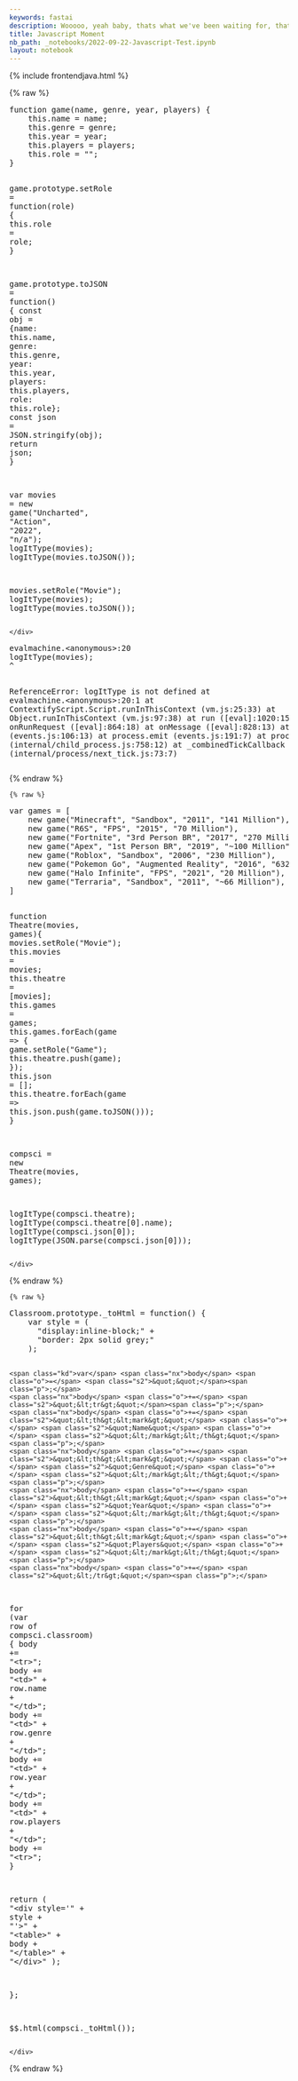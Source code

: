 ```yaml
---
keywords: fastai
description: Wooooo, yeah baby, thats what we've been waiting for, thats what its all about, wooooo
title: Javascript Moment
nb_path: _notebooks/2022-09-22-Javascript-Test.ipynb
layout: notebook
---
```


<!--
#################################################
### THIS FILE WAS AUTOGENERATED! DO NOT EDIT! ###
#################################################
# file to edit: _notebooks/2022-09-22-Javascript-Test.ipynb
-->

<div class="container" id="notebook-container">
        
<div class="cell border-box-sizing text_cell rendered"><div class="inner_cell">
<div class="text_cell_render border-box-sizing rendered_html">
<p>{% include frontendjava.html %}</p>

</div>
</div>
</div>
    {% raw %}
    
<div class="cell border-box-sizing code_cell rendered">
<div class="input">

<div class="inner_cell">
    <div class="input_area">
<div class=" highlight hl-javascript"><pre><span></span><span class="kd">function</span> <span class="nx">game</span><span class="p">(</span><span class="nx">name</span><span class="p">,</span> <span class="nx">genre</span><span class="p">,</span> <span class="nx">year</span><span class="p">,</span> <span class="nx">players</span><span class="p">)</span> <span class="p">{</span>
    <span class="k">this</span><span class="p">.</span><span class="nx">name</span> <span class="o">=</span> <span class="nx">name</span><span class="p">;</span>
    <span class="k">this</span><span class="p">.</span><span class="nx">genre</span> <span class="o">=</span> <span class="nx">genre</span><span class="p">;</span>
    <span class="k">this</span><span class="p">.</span><span class="nx">year</span> <span class="o">=</span> <span class="nx">year</span><span class="p">;</span>
    <span class="k">this</span><span class="p">.</span><span class="nx">players</span> <span class="o">=</span> <span class="nx">players</span><span class="p">;</span>
    <span class="k">this</span><span class="p">.</span><span class="nx">role</span> <span class="o">=</span> <span class="s2">&quot;&quot;</span><span class="p">;</span>
<span class="p">}</span>

<span class="nx">game</span><span class="p">.</span><span class="nx">prototype</span><span class="p">.</span><span class="nx">setRole</span> <span class="o">=</span> <span class="kd">function</span><span class="p">(</span><span class="nx">role</span><span class="p">)</span> <span class="p">{</span>
    <span class="k">this</span><span class="p">.</span><span class="nx">role</span> <span class="o">=</span> <span class="nx">role</span><span class="p">;</span>
<span class="p">}</span>

<span class="nx">game</span><span class="p">.</span><span class="nx">prototype</span><span class="p">.</span><span class="nx">toJSON</span> <span class="o">=</span> <span class="kd">function</span><span class="p">()</span> <span class="p">{</span>
    <span class="kr">const</span> <span class="nx">obj</span> <span class="o">=</span> <span class="p">{</span><span class="nx">name</span><span class="o">:</span> <span class="k">this</span><span class="p">.</span><span class="nx">name</span><span class="p">,</span> <span class="nx">genre</span><span class="o">:</span> <span class="k">this</span><span class="p">.</span><span class="nx">genre</span><span class="p">,</span> <span class="nx">year</span><span class="o">:</span> <span class="k">this</span><span class="p">.</span><span class="nx">year</span><span class="p">,</span> <span class="nx">players</span><span class="o">:</span> <span class="k">this</span><span class="p">.</span><span class="nx">players</span><span class="p">,</span> <span class="nx">role</span><span class="o">:</span> <span class="k">this</span><span class="p">.</span><span class="nx">role</span><span class="p">};</span>
    <span class="kr">const</span> <span class="nx">json</span> <span class="o">=</span> <span class="nx">JSON</span><span class="p">.</span><span class="nx">stringify</span><span class="p">(</span><span class="nx">obj</span><span class="p">);</span>
    <span class="k">return</span> <span class="nx">json</span><span class="p">;</span>
<span class="p">}</span>

<span class="kd">var</span> <span class="nx">movies</span> <span class="o">=</span> <span class="k">new</span> <span class="nx">game</span><span class="p">(</span><span class="s2">&quot;Uncharted&quot;</span><span class="p">,</span> <span class="s2">&quot;Action&quot;</span><span class="p">,</span> <span class="s2">&quot;2022&quot;</span><span class="p">,</span> <span class="s2">&quot;n/a&quot;</span><span class="p">);</span>
<span class="nx">logItType</span><span class="p">(</span><span class="nx">movies</span><span class="p">);</span>
<span class="nx">logItType</span><span class="p">(</span><span class="nx">movies</span><span class="p">.</span><span class="nx">toJSON</span><span class="p">());</span>

<span class="nx">movies</span><span class="p">.</span><span class="nx">setRole</span><span class="p">(</span><span class="s2">&quot;Movie&quot;</span><span class="p">);</span>
<span class="nx">logItType</span><span class="p">(</span><span class="nx">movies</span><span class="p">);</span> 
<span class="nx">logItType</span><span class="p">(</span><span class="nx">movies</span><span class="p">.</span><span class="nx">toJSON</span><span class="p">());</span>
</pre></div>

    </div>
</div>
</div>

<div class="output_wrapper">
<div class="output">

<div class="output_area">

<div class="output_subarea output_text output_error">
<pre>
evalmachine.&lt;anonymous&gt;:20
logItType(movies);
^

ReferenceError: logItType is not defined
    at evalmachine.&lt;anonymous&gt;:20:1
    at ContextifyScript.Script.runInThisContext (vm.js:25:33)
    at Object.runInThisContext (vm.js:97:38)
    at run ([eval]:1020:15)
    at onRunRequest ([eval]:864:18)
    at onMessage ([eval]:828:13)
    at emitTwo (events.js:106:13)
    at process.emit (events.js:191:7)
    at process.nextTick (internal/child_process.js:758:12)
    at _combinedTickCallback (internal/process/next_tick.js:73:7)</pre>
</div>
</div>

</div>
</div>

</div>
    {% endraw %}

    {% raw %}
    
<div class="cell border-box-sizing code_cell rendered">
<div class="input">

<div class="inner_cell">
    <div class="input_area">
<div class=" highlight hl-javascript"><pre><span></span><span class="kd">var</span> <span class="nx">games</span> <span class="o">=</span> <span class="p">[</span>
    <span class="k">new</span> <span class="nx">game</span><span class="p">(</span><span class="s2">&quot;Minecraft&quot;</span><span class="p">,</span> <span class="s2">&quot;Sandbox&quot;</span><span class="p">,</span> <span class="s2">&quot;2011&quot;</span><span class="p">,</span> <span class="s2">&quot;141 Million&quot;</span><span class="p">),</span>
    <span class="k">new</span> <span class="nx">game</span><span class="p">(</span><span class="s2">&quot;R6S&quot;</span><span class="p">,</span> <span class="s2">&quot;FPS&quot;</span><span class="p">,</span> <span class="s2">&quot;2015&quot;</span><span class="p">,</span> <span class="s2">&quot;70 Million&quot;</span><span class="p">),</span>
    <span class="k">new</span> <span class="nx">game</span><span class="p">(</span><span class="s2">&quot;Fortnite&quot;</span><span class="p">,</span> <span class="s2">&quot;3rd Person BR&quot;</span><span class="p">,</span> <span class="s2">&quot;2017&quot;</span><span class="p">,</span> <span class="s2">&quot;270 Million&quot;</span><span class="p">),</span>
    <span class="k">new</span> <span class="nx">game</span><span class="p">(</span><span class="s2">&quot;Apex&quot;</span><span class="p">,</span> <span class="s2">&quot;1st Person BR&quot;</span><span class="p">,</span> <span class="s2">&quot;2019&quot;</span><span class="p">,</span> <span class="s2">&quot;~100 Million&quot;</span><span class="p">),</span>
    <span class="k">new</span> <span class="nx">game</span><span class="p">(</span><span class="s2">&quot;Roblox&quot;</span><span class="p">,</span> <span class="s2">&quot;Sandbox&quot;</span><span class="p">,</span> <span class="s2">&quot;2006&quot;</span><span class="p">,</span> <span class="s2">&quot;230 Million&quot;</span><span class="p">),</span>
    <span class="k">new</span> <span class="nx">game</span><span class="p">(</span><span class="s2">&quot;Pokemon Go&quot;</span><span class="p">,</span> <span class="s2">&quot;Augmented Reality&quot;</span><span class="p">,</span> <span class="s2">&quot;2016&quot;</span><span class="p">,</span> <span class="s2">&quot;632 Million&quot;</span><span class="p">),</span>
    <span class="k">new</span> <span class="nx">game</span><span class="p">(</span><span class="s2">&quot;Halo Infinite&quot;</span><span class="p">,</span> <span class="s2">&quot;FPS&quot;</span><span class="p">,</span> <span class="s2">&quot;2021&quot;</span><span class="p">,</span> <span class="s2">&quot;20 Million&quot;</span><span class="p">),</span>
    <span class="k">new</span> <span class="nx">game</span><span class="p">(</span><span class="s2">&quot;Terraria&quot;</span><span class="p">,</span> <span class="s2">&quot;Sandbox&quot;</span><span class="p">,</span> <span class="s2">&quot;2011&quot;</span><span class="p">,</span> <span class="s2">&quot;~66 Million&quot;</span><span class="p">),</span>
<span class="p">]</span>

<span class="kd">function</span> <span class="nx">Theatre</span><span class="p">(</span><span class="nx">movies</span><span class="p">,</span> <span class="nx">games</span><span class="p">){</span>
    <span class="nx">movies</span><span class="p">.</span><span class="nx">setRole</span><span class="p">(</span><span class="s2">&quot;Movie&quot;</span><span class="p">);</span>
    <span class="k">this</span><span class="p">.</span><span class="nx">movies</span> <span class="o">=</span> <span class="nx">movies</span><span class="p">;</span>
    <span class="k">this</span><span class="p">.</span><span class="nx">theatre</span> <span class="o">=</span> <span class="p">[</span><span class="nx">movies</span><span class="p">];</span>
    <span class="k">this</span><span class="p">.</span><span class="nx">games</span> <span class="o">=</span> <span class="nx">games</span><span class="p">;</span>
    <span class="k">this</span><span class="p">.</span><span class="nx">games</span><span class="p">.</span><span class="nx">forEach</span><span class="p">(</span><span class="nx">game</span> <span class="p">=&gt;</span> <span class="p">{</span> <span class="nx">game</span><span class="p">.</span><span class="nx">setRole</span><span class="p">(</span><span class="s2">&quot;Game&quot;</span><span class="p">);</span> <span class="k">this</span><span class="p">.</span><span class="nx">theatre</span><span class="p">.</span><span class="nx">push</span><span class="p">(</span><span class="nx">game</span><span class="p">);</span> <span class="p">});</span>
    <span class="k">this</span><span class="p">.</span><span class="nx">json</span> <span class="o">=</span> <span class="p">[];</span>
    <span class="k">this</span><span class="p">.</span><span class="nx">theatre</span><span class="p">.</span><span class="nx">forEach</span><span class="p">(</span><span class="nx">game</span> <span class="p">=&gt;</span> <span class="k">this</span><span class="p">.</span><span class="nx">json</span><span class="p">.</span><span class="nx">push</span><span class="p">(</span><span class="nx">game</span><span class="p">.</span><span class="nx">toJSON</span><span class="p">()));</span>
<span class="p">}</span>

<span class="nx">compsci</span> <span class="o">=</span> <span class="k">new</span> <span class="nx">Theatre</span><span class="p">(</span><span class="nx">movies</span><span class="p">,</span> <span class="nx">games</span><span class="p">);</span>

<span class="nx">logItType</span><span class="p">(</span><span class="nx">compsci</span><span class="p">.</span><span class="nx">theatre</span><span class="p">);</span>
<span class="nx">logItType</span><span class="p">(</span><span class="nx">compsci</span><span class="p">.</span><span class="nx">theatre</span><span class="p">[</span><span class="mf">0</span><span class="p">].</span><span class="nx">name</span><span class="p">);</span>
<span class="nx">logItType</span><span class="p">(</span><span class="nx">compsci</span><span class="p">.</span><span class="nx">json</span><span class="p">[</span><span class="mf">0</span><span class="p">]);</span>
<span class="nx">logItType</span><span class="p">(</span><span class="nx">JSON</span><span class="p">.</span><span class="nx">parse</span><span class="p">(</span><span class="nx">compsci</span><span class="p">.</span><span class="nx">json</span><span class="p">[</span><span class="mf">0</span><span class="p">]));</span>
</pre></div>

    </div>
</div>
</div>

</div>
    {% endraw %}

    {% raw %}
    
<div class="cell border-box-sizing code_cell rendered">
<div class="input">

<div class="inner_cell">
    <div class="input_area">
<div class=" highlight hl-javascript"><pre><span></span><span class="nx">Classroom</span><span class="p">.</span><span class="nx">prototype</span><span class="p">.</span><span class="nx">_toHtml</span> <span class="o">=</span> <span class="kd">function</span><span class="p">()</span> <span class="p">{</span>
    <span class="kd">var</span> <span class="nx">style</span> <span class="o">=</span> <span class="p">(</span>
      <span class="s2">&quot;display:inline-block;&quot;</span> <span class="o">+</span>
      <span class="s2">&quot;border: 2px solid grey;&quot;</span>
    <span class="p">);</span>
  
    <span class="kd">var</span> <span class="nx">body</span> <span class="o">=</span> <span class="s2">&quot;&quot;</span><span class="p">;</span>
    <span class="nx">body</span> <span class="o">+=</span> <span class="s2">&quot;&lt;tr&gt;&quot;</span><span class="p">;</span>
    <span class="nx">body</span> <span class="o">+=</span> <span class="s2">&quot;&lt;th&gt;&lt;mark&gt;&quot;</span> <span class="o">+</span> <span class="s2">&quot;Name&quot;</span> <span class="o">+</span> <span class="s2">&quot;&lt;/mark&gt;&lt;/th&gt;&quot;</span><span class="p">;</span>
    <span class="nx">body</span> <span class="o">+=</span> <span class="s2">&quot;&lt;th&gt;&lt;mark&gt;&quot;</span> <span class="o">+</span> <span class="s2">&quot;Genre&quot;</span> <span class="o">+</span> <span class="s2">&quot;&lt;/mark&gt;&lt;/th&gt;&quot;</span><span class="p">;</span>
    <span class="nx">body</span> <span class="o">+=</span> <span class="s2">&quot;&lt;th&gt;&lt;mark&gt;&quot;</span> <span class="o">+</span> <span class="s2">&quot;Year&quot;</span> <span class="o">+</span> <span class="s2">&quot;&lt;/mark&gt;&lt;/th&gt;&quot;</span><span class="p">;</span>
    <span class="nx">body</span> <span class="o">+=</span> <span class="s2">&quot;&lt;th&gt;&lt;mark&gt;&quot;</span> <span class="o">+</span> <span class="s2">&quot;Players&quot;</span> <span class="o">+</span> <span class="s2">&quot;&lt;/mark&gt;&lt;/th&gt;&quot;</span><span class="p">;</span>
    <span class="nx">body</span> <span class="o">+=</span> <span class="s2">&quot;&lt;/tr&gt;&quot;</span><span class="p">;</span>
  <span class="k">for</span> <span class="p">(</span><span class="kd">var</span> <span class="nx">row</span> <span class="k">of</span> <span class="nx">compsci</span><span class="p">.</span><span class="nx">classroom</span><span class="p">)</span> <span class="p">{</span>
    <span class="nx">body</span> <span class="o">+=</span> <span class="s2">&quot;&lt;tr&gt;&quot;</span><span class="p">;</span>
    <span class="nx">body</span> <span class="o">+=</span> <span class="s2">&quot;&lt;td&gt;&quot;</span> <span class="o">+</span> <span class="nx">row</span><span class="p">.</span><span class="nx">name</span> <span class="o">+</span> <span class="s2">&quot;&lt;/td&gt;&quot;</span><span class="p">;</span>
    <span class="nx">body</span> <span class="o">+=</span> <span class="s2">&quot;&lt;td&gt;&quot;</span> <span class="o">+</span> <span class="nx">row</span><span class="p">.</span><span class="nx">genre</span> <span class="o">+</span> <span class="s2">&quot;&lt;/td&gt;&quot;</span><span class="p">;</span>
    <span class="nx">body</span> <span class="o">+=</span> <span class="s2">&quot;&lt;td&gt;&quot;</span> <span class="o">+</span> <span class="nx">row</span><span class="p">.</span><span class="nx">year</span> <span class="o">+</span> <span class="s2">&quot;&lt;/td&gt;&quot;</span><span class="p">;</span>
    <span class="nx">body</span> <span class="o">+=</span> <span class="s2">&quot;&lt;td&gt;&quot;</span> <span class="o">+</span> <span class="nx">row</span><span class="p">.</span><span class="nx">players</span> <span class="o">+</span> <span class="s2">&quot;&lt;/td&gt;&quot;</span><span class="p">;</span>
    <span class="nx">body</span> <span class="o">+=</span> <span class="s2">&quot;&lt;tr&gt;&quot;</span><span class="p">;</span>
  <span class="p">}</span>

  <span class="k">return</span> <span class="p">(</span>
    <span class="s2">&quot;&lt;div style=&#39;&quot;</span> <span class="o">+</span> <span class="nx">style</span> <span class="o">+</span> <span class="s2">&quot;&#39;&gt;&quot;</span> <span class="o">+</span>
      <span class="s2">&quot;&lt;table&gt;&quot;</span> <span class="o">+</span>
        <span class="nx">body</span> <span class="o">+</span>
      <span class="s2">&quot;&lt;/table&gt;&quot;</span> <span class="o">+</span>
    <span class="s2">&quot;&lt;/div&gt;&quot;</span>
  <span class="p">);</span>

<span class="p">};</span>

<span class="nx">$$</span><span class="p">.</span><span class="nx">html</span><span class="p">(</span><span class="nx">compsci</span><span class="p">.</span><span class="nx">_toHtml</span><span class="p">());</span>
</pre></div>

    </div>
</div>
</div>

</div>
    {% endraw %}

</div>
 

